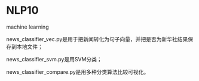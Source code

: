 # NLP10
machine learning

news_classifier_vec.py是用于把新闻转化为句子向量，并把是否为新华社结果保存到本地文件；

news_classifier_svm.py是用SVM分类；

news_classifier_compare.py是用多种分类算法比较可视化。
